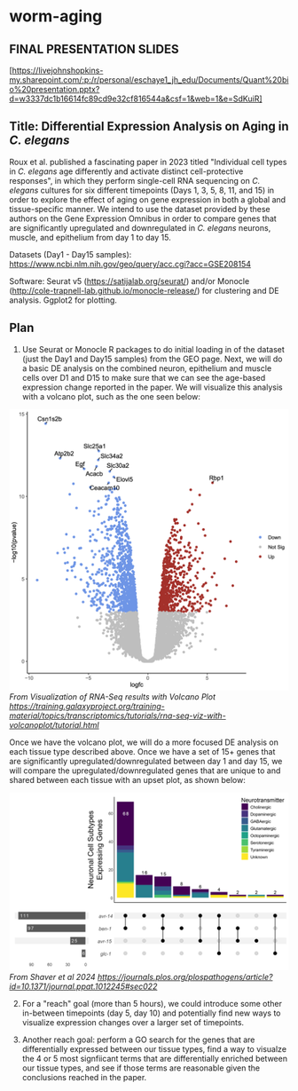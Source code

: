 # worm-aging

## FINAL PRESENTATION SLIDES
[https://livejohnshopkins-my.sharepoint.com/:p:/r/personal/eschaye1_jh_edu/Documents/Quant%20bio%20presentation.pptx?d=w3337dc1b16614fc89cd9e32cf816544a&csf=1&web=1&e=SdKuiR]

## Title: Differential Expression Analysis on Aging in *C. elegans* 

Roux et al. published a fascinating paper in 2023 titled "Individual cell types in *C. elegans* age differently and activate distinct cell-protective responses", in which they perform single-cell RNA sequencing on *C. elegans* cultures for six different timepoints (Days 1, 3, 5, 8, 11, and 15) in order to explore the effect of aging on gene expression in both a global and tissue-specific manner. We intend to use the dataset provided by these authors on the Gene Expression Omnibus in order to compare genes that are significantly upregulated and downregulated in *C. elegans* neurons, muscle, and epithelium from day 1 to day 15. 

Datasets (Day1 - Day15 samples): https://www.ncbi.nlm.nih.gov/geo/query/acc.cgi?acc=GSE208154

Software: Seurat v5 (https://satijalab.org/seurat/) and/or Monocle (http://cole-trapnell-lab.github.io/monocle-release/) for clustering and DE analysis. Ggplot2 for plotting. 

## Plan
1. Use Seurat or Monocle R packages to do initial loading in of the dataset (just the Day1 and Day15 samples) from the GEO page. Next, we will do a basic DE analysis on the combined neuron, epithelium and muscle cells over D1 and D15 to make sure that we can see the age-based expression change reported in the paper. We will visualize this analysis with a volcano plot, such as the one seen below: 

![volcano_plot](/images/volcano_plot_example.png) *From Visualization of RNA-Seq results with Volcano Plot https://training.galaxyproject.org/training-material/topics/transcriptomics/tutorials/rna-seq-viz-with-volcanoplot/tutorial.html*

Once we have the volcano plot, we will do a more focused DE analysis on each tissue type described above. Once we have a set of 15+ genes that are significantly upregulated/downregulated between day 1 and day 15, we will compare the upregulated/downregulated genes that are unique to and shared between each tissue with an upset plot, as shown below:

![upset_plot](images/upset_plot_example.png) *From Shaver et al 2024 https://journals.plos.org/plospathogens/article?id=10.1371/journal.ppat.1012245#sec022*

2. For a "reach" goal (more than 5 hours), we could introduce some other in-between timepoints (day 5, day 10) and potentially find new ways to visualize expression changes over a larger set of timepoints. 

3. Another reach goal: perform a GO search for the genes that are differentially expressed between our tissue types, find a way to visualze the 4 or 5 most signfiicant terms that are differentially enriched between our tissue types, and see if those terms are reasonable given the conclusions reached in the paper. 